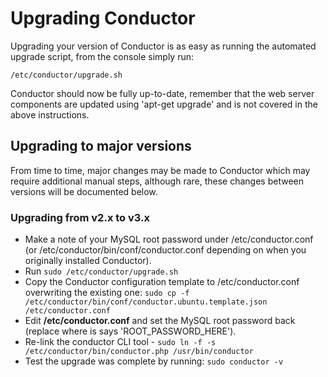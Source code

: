 # Upgrading Conductor

Upgrading your version of Conductor is as easy as running the automated upgrade script, from the console simply run:

```shell
/etc/conductor/upgrade.sh
```

Conductor should now be fully up-to-date, remember that the web server components are updated using 'apt-get upgrade' and is not covered in the above instructions.

## Upgrading to major versions

From time to time, major changes may be made to Conductor which may require additional manual steps, although rare, these changes between versions will be documented below.

### Upgrading from v2.x to v3.x

* Make a note of your MySQL root password under /etc/conductor.conf (or /etc/conductor/bin/conf/conductor.conf depending on when you originally installed Conductor).
* Run ``sudo /etc/conductor/upgrade.sh``
* Copy the Conductor configuration template to /etc/conductor.conf overwriting the existing one: ``sudo cp -f /etc/conductor/bin/conf/conductor.ubuntu.template.json /etc/conductor.conf``
* Edit **/etc/conductor.conf** and set the MySQL root password back (replace where is says 'ROOT_PASSWORD_HERE').
* Re-link the conductor CLI tool - ``sudo ln -f -s /etc/conductor/bin/conductor.php /usr/bin/conductor``
* Test the upgrade was complete by running: ``sudo conductor -v``

